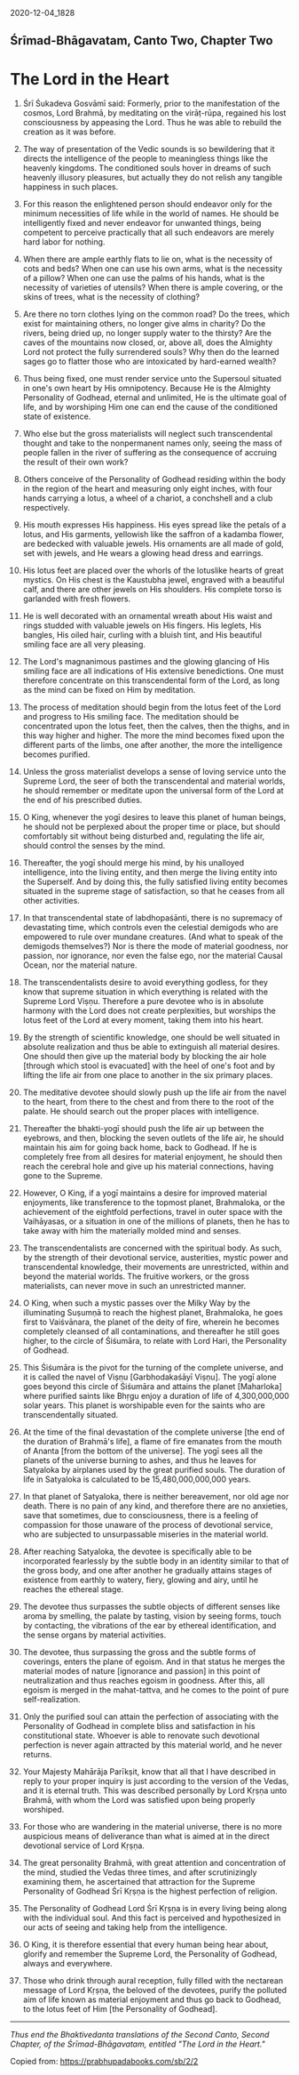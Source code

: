 2020-12-04_1828

## Śrīmad-Bhāgavatam, Canto Two, Chapter Two
# The Lord in the Heart

1. Śrī Śukadeva Gosvāmī said: Formerly, prior to the manifestation of the cosmos, Lord Brahmā, by meditating on the virāṭ-rūpa, regained his lost consciousness by appeasing the Lord. Thus he was able to rebuild the creation as it was before.

2. The way of presentation of the Vedic sounds is so bewildering that it directs the intelligence of the people to meaningless things like the heavenly kingdoms. The conditioned souls hover in dreams of such heavenly illusory pleasures, but actually they do not relish any tangible happiness in such places.

3. For this reason the enlightened person should endeavor only for the minimum necessities of life while in the world of names. He should be intelligently fixed and never endeavor for unwanted things, being competent to perceive practically that all such endeavors are merely hard labor for nothing.

4. When there are ample earthly flats to lie on, what is the necessity of cots and beds? When one can use his own arms, what is the necessity of a pillow? When one can use the palms of his hands, what is the necessity of varieties of utensils? When there is ample covering, or the skins of trees, what is the necessity of clothing?

5. Are there no torn clothes lying on the common road? Do the trees, which exist for maintaining others, no longer give alms in charity? Do the rivers, being dried up, no longer supply water to the thirsty? Are the caves of the mountains now closed, or, above all, does the Almighty Lord not protect the fully surrendered souls? Why then do the learned sages go to flatter those who are intoxicated by hard-earned wealth?

6. Thus being fixed, one must render service unto the Supersoul situated in one's own heart by His omnipotency. Because He is the Almighty Personality of Godhead, eternal and unlimited, He is the ultimate goal of life, and by worshiping Him one can end the cause of the conditioned state of existence.

7. Who else but the gross materialists will neglect such transcendental thought and take to the nonpermanent names only, seeing the mass of people fallen in the river of suffering as the consequence of accruing the result of their own work?

8. Others conceive of the Personality of Godhead residing within the body in the region of the heart and measuring only eight inches, with four hands carrying a lotus, a wheel of a chariot, a conchshell and a club respectively.

9. His mouth expresses His happiness. His eyes spread like the petals of a lotus, and His garments, yellowish like the saffron of a kadamba flower, are bedecked with valuable jewels. His ornaments are all made of gold, set with jewels, and He wears a glowing head dress and earrings.

10. His lotus feet are placed over the whorls of the lotuslike hearts of great mystics. On His chest is the Kaustubha jewel, engraved with a beautiful calf, and there are other jewels on His shoulders. His complete torso is garlanded with fresh flowers.

11. He is well decorated with an ornamental wreath about His waist and rings studded with valuable jewels on His fingers. His leglets, His bangles, His oiled hair, curling with a bluish tint, and His beautiful smiling face are all very pleasing.

12. The Lord's magnanimous pastimes and the glowing glancing of His smiling face are all indications of His extensive benedictions. One must therefore concentrate on this transcendental form of the Lord, as long as the mind can be fixed on Him by meditation.

13. The process of meditation should begin from the lotus feet of the Lord and progress to His smiling face. The meditation should be concentrated upon the lotus feet, then the calves, then the thighs, and in this way higher and higher. The more the mind becomes fixed upon the different parts of the limbs, one after another, the more the intelligence becomes purified.

14. Unless the gross materialist develops a sense of loving service unto the Supreme Lord, the seer of both the transcendental and material worlds, he should remember or meditate upon the universal form of the Lord at the end of his prescribed duties.

15. O King, whenever the yogī desires to leave this planet of human beings, he should not be perplexed about the proper time or place, but should comfortably sit without being disturbed and, regulating the life air, should control the senses by the mind.

16. Thereafter, the yogī should merge his mind, by his unalloyed intelligence, into the living entity, and then merge the living entity into the Superself. And by doing this, the fully satisfied living entity becomes situated in the supreme stage of satisfaction, so that he ceases from all other activities.

17. In that transcendental state of labdhopaśānti, there is no supremacy of devastating time, which controls even the celestial demigods who are empowered to rule over mundane creatures. (And what to speak of the demigods themselves?) Nor is there the mode of material goodness, nor passion, nor ignorance, nor even the false ego, nor the material Causal Ocean, nor the material nature.

18. The transcendentalists desire to avoid everything godless, for they know that supreme situation in which everything is related with the Supreme Lord Viṣṇu. Therefore a pure devotee who is in absolute harmony with the Lord does not create perplexities, but worships the lotus feet of the Lord at every moment, taking them into his heart.

19. By the strength of scientific knowledge, one should be well situated in absolute realization and thus be able to extinguish all material desires. One should then give up the material body by blocking the air hole [through which stool is evacuated] with the heel of one's foot and by lifting the life air from one place to another in the six primary places.

20. The meditative devotee should slowly push up the life air from the navel to the heart, from there to the chest and from there to the root of the palate. He should search out the proper places with intelligence.

21. Thereafter the bhakti-yogī should push the life air up between the eyebrows, and then, blocking the seven outlets of the life air, he should maintain his aim for going back home, back to Godhead. If he is completely free from all desires for material enjoyment, he should then reach the cerebral hole and give up his material connections, having gone to the Supreme.

22. However, O King, if a yogī maintains a desire for improved material enjoyments, like transference to the topmost planet, Brahmaloka, or the achievement of the eightfold perfections, travel in outer space with the Vaihāyasas, or a situation in one of the millions of planets, then he has to take away with him the materially molded mind and senses.

23. The transcendentalists are concerned with the spiritual body. As such, by the strength of their devotional service, austerities, mystic power and transcendental knowledge, their movements are unrestricted, within and beyond the material worlds. The fruitive workers, or the gross materialists, can never move in such an unrestricted manner.

24. O King, when such a mystic passes over the Milky Way by the illuminating Suṣumṇā to reach the highest planet, Brahmaloka, he goes first to Vaiśvānara, the planet of the deity of fire, wherein he becomes completely cleansed of all contaminations, and thereafter he still goes higher, to the circle of Śiśumāra, to relate with Lord Hari, the Personality of Godhead.

25. This Śiśumāra is the pivot for the turning of the complete universe, and it is called the navel of Viṣṇu [Garbhodakaśāyī Viṣṇu]. The yogī alone goes beyond this circle of Śiśumāra and attains the planet [Maharloka] where purified saints like Bhṛgu enjoy a duration of life of 4,300,000,000 solar years. This planet is worshipable even for the saints who are transcendentally situated.

26. At the time of the final devastation of the complete universe [the end of the duration of Brahmā's life], a flame of fire emanates from the mouth of Ananta [from the bottom of the universe]. The yogī sees all the planets of the universe burning to ashes, and thus he leaves for Satyaloka by airplanes used by the great purified souls. The duration of life in Satyaloka is calculated to be 15,480,000,000,000 years.

27. In that planet of Satyaloka, there is neither bereavement, nor old age nor death. There is no pain of any kind, and therefore there are no anxieties, save that sometimes, due to consciousness, there is a feeling of compassion for those unaware of the process of devotional service, who are subjected to unsurpassable miseries in the material world.

28. After reaching Satyaloka, the devotee is specifically able to be incorporated fearlessly by the subtle body in an identity similar to that of the gross body, and one after another he gradually attains stages of existence from earthly to watery, fiery, glowing and airy, until he reaches the ethereal stage.

29. The devotee thus surpasses the subtle objects of different senses like aroma by smelling, the palate by tasting, vision by seeing forms, touch by contacting, the vibrations of the ear by ethereal identification, and the sense organs by material activities.

30. The devotee, thus surpassing the gross and the subtle forms of coverings, enters the plane of egoism. And in that status he merges the material modes of nature [ignorance and passion] in this point of neutralization and thus reaches egoism in goodness. After this, all egoism is merged in the mahat-tattva, and he comes to the point of pure self-realization.

31. Only the purified soul can attain the perfection of associating with the Personality of Godhead in complete bliss and satisfaction in his constitutional state. Whoever is able to renovate such devotional perfection is never again attracted by this material world, and he never returns.

32. Your Majesty Mahārāja Parīkṣit, know that all that I have described in reply to your proper inquiry is just according to the version of the Vedas, and it is eternal truth. This was described personally by Lord Kṛṣṇa unto Brahmā, with whom the Lord was satisfied upon being properly worshiped.

33. For those who are wandering in the material universe, there is no more auspicious means of deliverance than what is aimed at in the direct devotional service of Lord Kṛṣṇa.

34. The great personality Brahmā, with great attention and concentration of the mind, studied the Vedas three times, and after scrutinizingly examining them, he ascertained that attraction for the Supreme Personality of Godhead Śrī Kṛṣṇa is the highest perfection of religion.

35. The Personality of Godhead Lord Śrī Kṛṣṇa is in every living being along with the individual soul. And this fact is perceived and hypothesized in our acts of seeing and taking help from the intelligence.

36. O King, it is therefore essential that every human being hear about, glorify and remember the Supreme Lord, the Personality of Godhead, always and everywhere.

37. Those who drink through aural reception, fully filled with the nectarean message of Lord Kṛṣṇa, the beloved of the devotees, purify the polluted aim of life known as material enjoyment and thus go back to Godhead, to the lotus feet of Him [the Personality of Godhead].

----

*Thus end the Bhaktivedanta translations of the Second Canto, Second Chapter, of the Śrīmad-Bhāgavatam, entitled "The Lord in the Heart."*

Copied from: https://prabhupadabooks.com/sb/2/2
